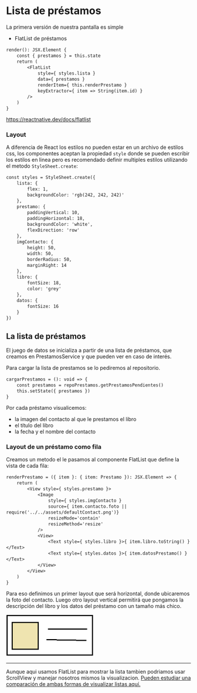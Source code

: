 # Lista de préstamos

La primera versión de nuestra pantalla es simple

* FlatList de préstamos

```tsx
render(): JSX.Element {
    const { prestamos } = this.state
    return (
        <FlatList
            style={ styles.lista }
            data={ prestamos }
            renderItem={ this.renderPrestamo }
            keyExtractor={ item => String(item.id) }
        />
    )
}

```

https://reactnative.dev/docs/flatlist

### Layout

A diferencia de React los estilos no pueden estar en un archivo de estilos css, los componentes aceptan la propiedad `style` donde se pueden escribir los estilos en linea pero es recomendado definir multiples estilos utilizando el metodo `StyleSheet.create`:

```tsx
const styles = StyleSheet.create({
    lista: {
        flex: 1,
        backgroundColor: 'rgb(242, 242, 242)'
    },
    prestamo: {
        paddingVertical: 10,
        paddingHorizontal: 18,
        backgroundColor: 'white',
        flexDirection: 'row'
    },
    imgContacto: {
        height: 50,
        width: 50,
        borderRadius: 50,
        marginRight: 14
    },
    libro: {
        fontSize: 18,
        color: 'grey'
    },
    datos: {
        fontSize: 16
    }
})
```

## La lista de préstamos

El juego de datos se inicializa a partir de una lista de préstamos, que creamos en PrestamosService y que pueden ver en caso de interés.

Para cargar la lista de prestamos se lo pediremos al repositorio.
```tsx
cargarPrestamos = (): void => {
    const prestamos = repoPrestamos.getPrestamosPendientes()
    this.setState({ prestamos })
}
```

Por cada préstamo visualicemos:

* la imagen del contacto al que le prestamos el libro
* el título del libro
* la fecha y el nombre del contacto

### Layout de un préstamo como fila

Creamos un metodo el le pasamos al componente FlatList que define la vista de cada fila:

```tsx
renderPrestamo = ({ item }: { item: Prestamo }): JSX.Element => {
    return (
        <View style={ styles.prestamo }>
            <Image
                style={ styles.imgContacto }
                source={ item.contacto.foto || require('../../assets/defaultContact.png')}
                resizeMode='contain'
                resizeMethod='resize'
            />
            <View>
                <Text style={ styles.libro }>{ item.libro.toString() }</Text>
                <Text style={ styles.datos }>{ item.datosPrestamo() }</Text>
            </View>
        </View>
    )
}
```

Para eso definimos un primer layout que será horizontal, donde ubicaremos la foto del contacto. Luego otro layout vertical permitirá que pongamos la descripción del libro y los datos del préstamo con un tamaño más chico.

![image](./images/layoutPrestamo.png)

---

Aunque aqui usamos FlatList para mostrar la lista tambien podriamos usar ScrollView y manejar nosotros mismos la visualizacion. [Pueden estudiar una comparación de ambas formas de visualizar listas aquí.](https://reactnative.dev/docs/scrollview)
